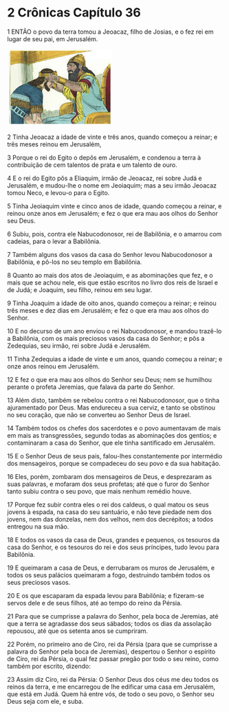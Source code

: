 # 2 Crônicas Capítulo 36

1	ENTÃO o povo da terra tomou a Jeoacaz, filho de Josias, e o fez rei em lugar de seu pai, em Jerusalém.

![](.img/14_2Ch_36_01_RG.jpg)

2	Tinha Jeoacaz a idade de vinte e três anos, quando começou a reinar; e três meses reinou em Jerusalém,

3	Porque o rei do Egito o depôs em Jerusalém, e condenou a terra à contribuição de cem talentos de prata e um talento de ouro.

4	E o rei do Egito pôs a Eliaquim, irmão de Jeoacaz, rei sobre Judá e Jerusalém, e mudou-lhe o nome em Jeoiaquim; mas a seu irmão Jeoacaz tomou Neco, e levou-o para o Egito.

5	Tinha Jeoiaquim vinte e cinco anos de idade, quando começou a reinar, e reinou onze anos em Jerusalém; e fez o que era mau aos olhos do Senhor seu Deus.

6	Subiu, pois, contra ele Nabucodonosor, rei de Babilônia, e o amarrou com cadeias, para o levar a Babilônia.

7	Também alguns dos vasos da casa do Senhor levou Nabucodonosor a Babilônia, e pô-los no seu templo em Babilônia.

8	Quanto ao mais dos atos de Jeoiaquim, e as abominações que fez, e o mais que se achou nele, eis que estão escritos no livro dos reis de Israel e de Judá; e Joaquim, seu filho, reinou em seu lugar.

9	Tinha Joaquim a idade de oito anos, quando começou a reinar; e reinou três meses e dez dias em Jerusalém; e fez o que era mau aos olhos do Senhor.

10	E no decurso de um ano enviou o rei Nabucodonosor, e mandou trazê-lo a Babilônia, com os mais preciosos vasos da casa do Senhor; e pôs a Zedequias, seu irmão, rei sobre Judá e Jerusalém.

11	Tinha Zedequias a idade de vinte e um anos, quando começou a reinar; e onze anos reinou em Jerusalém.

12	E fez o que era mau aos olhos do Senhor seu Deus; nem se humilhou perante o profeta Jeremias, que falava da parte do Senhor.

13	Além disto, também se rebelou contra o rei Nabucodonosor, que o tinha ajuramentado por Deus. Mas endureceu a sua cerviz, e tanto se obstinou no seu coração, que não se converteu ao Senhor Deus de Israel.

14	Também todos os chefes dos sacerdotes e o povo aumentavam de mais em mais as transgressões, segundo todas as abominações dos gentios; e contaminaram a casa do Senhor, que ele tinha santificado em Jerusalém.

15	E o Senhor Deus de seus pais, falou-lhes constantemente por intermédio dos mensageiros, porque se compadeceu do seu povo e da sua habitação.

16	Eles, porém, zombaram dos mensageiros de Deus, e desprezaram as suas palavras, e mofaram dos seus profetas; até que o furor do Senhor tanto subiu contra o seu povo, que mais nenhum remédio houve.

17	Porque fez subir contra eles o rei dos caldeus, o qual matou os seus jovens à espada, na casa do seu santuário, e não teve piedade nem dos jovens, nem das donzelas, nem dos velhos, nem dos decrépitos; a todos entregou na sua mão.

18	E todos os vasos da casa de Deus, grandes e pequenos, os tesouros da casa do Senhor, e os tesouros do rei e dos seus príncipes, tudo levou para Babilônia.

19	E queimaram a casa de Deus, e derrubaram os muros de Jerusalém, e todos os seus palácios queimaram a fogo, destruindo também todos os seus preciosos vasos.

20	E os que escaparam da espada levou para Babilônia; e fizeram-se servos dele e de seus filhos, até ao tempo do reino da Pérsia.

21	Para que se cumprisse a palavra do Senhor, pela boca de Jeremias, até que a terra se agradasse dos seus sábados; todos os dias da assolação repousou, até que os setenta anos se cumpriram.

22	Porém, no primeiro ano de Ciro, rei da Pérsia (para que se cumprisse a palavra do Senhor pela boca de Jeremias), despertou o Senhor o espírito de Ciro, rei da Pérsia, o qual fez passar pregão por todo o seu reino, como também por escrito, dizendo:

23	Assim diz Ciro, rei da Pérsia: O Senhor Deus dos céus me deu todos os reinos da terra, e me encarregou de lhe edificar uma casa em Jerusalém, que está em Judá. Quem há entre vós, de todo o seu povo, o Senhor seu Deus seja com ele, e suba.

